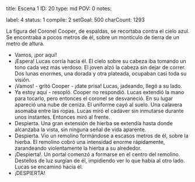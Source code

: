 title:          Escena 1
ID:             20
type:           md
POV:            0
notes:          
                
label:          4
status:         1
compile:        2
setGoal:        500
charCount:      1293


La figura del Coronel Cooper, de espaldas, se recortaba contra el cielo azul. Se encontraba a pocos metros de él, sobre un montículo de tierra de un metro de altura.
- Vamos, ¡por aquí!
- ¡Espera!
Lucas corría hacia él. El cielo sobre su cabeza iba tomando un tono cada vez más verdoso. El joven alzó la cabeza sin dejar de correr. Dos lunas enormes, una dorada y otra plateada, ocupaban casi toda su visión.
- ¡Vamos! - gritó Cooper - ¡date prisa!
Lucas, jadeando, llegó a su lado.
- Ya estoy aquí - resopló.
Cooper no respondió.
Lucas extendió la mano para tocarlo, pero entonces el coronel se desvaneció. En su lugar apareció una nube de ceniza. El uniforme cayó al suelo. Una calavera asomaba entre las ropas.
Lucas miró el cadáver sin inmutarse durante unos instantes. Entonces miró al frente.
- Despierta.
Una gran extensión de hierba se extendía hasta donde alcanzaba la vista, sin ninguna señal de vida aparente.
- Despierta.
Vio un remolino formándose a escasos metros de él, sobre la hierba. El remolino cobró una intensidad enorme rápidamente, zarandeando violentamente la hierba a su alrededor.
- ¡Despierta!.
Un portal comenzó a formarse en el centro del remolino. Destellos de luz surgían de él, impidiendo ver lo que había al otro lado.
Lucas se encaminó hacia él.
- ¡DESPIERTA!
